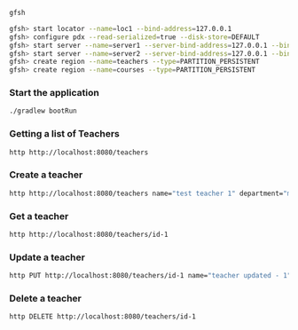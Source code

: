 ```bash
gfsh

gfsh> start locator --name=loc1 --bind-address=127.0.0.1
gfsh> configure pdx --read-serialized=true --disk-store=DEFAULT
gfsh> start server --name=server1 --server-bind-address=127.0.0.1 --bind-address=127.0.0.1
gfsh> start server --name=server2 --server-bind-address=127.0.0.1 --bind-address=127.0.0.1 --server-port=40405
gfsh> create region --name=teachers --type=PARTITION_PERSISTENT
gfsh> create region --name=courses --type=PARTITION_PERSISTENT
```


### Start the application
```bash
./gradlew bootRun
```

### Getting a list of Teachers

```bash
http http://localhost:8080/teachers
```

### Create a teacher
```bash
http http://localhost:8080/teachers name="test teacher 1" department="mathematics"
```

### Get a teacher
```bash
http http://localhost:8080/teachers/id-1
```


### Update a teacher
```bash
http PUT http://localhost:8080/teachers/id-1 name="teacher updated - 1" department="new department"
```

### Delete a teacher
```bash
http DELETE http://localhost:8080/teachers/id-1
```
